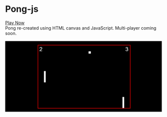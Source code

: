 # Pong-js
[Play Now](https://justintracy.github.io/Pong-js)<br>
Pong re-created using HTML canvas and JavaScript.  Multi-player coming soon.<br><br>
![pong screenshot](https://github.com/JustinTracy/Pong-js/blob/master/images/pong.PNG)
